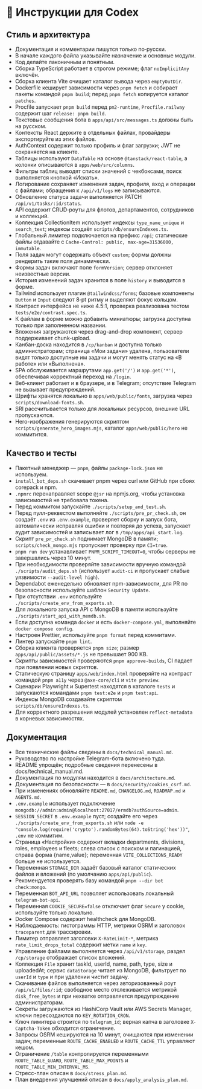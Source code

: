 <!-- Назначение файла: инструкции для разработчиков. -->

# 🧠 Инструкции для Codex

## Стиль и архитектура

- Документация и комментарии пишутся только по‑русски.
- В начале каждого файла указывайте назначение и основные модули.
- Код делайте лаконичным и понятным.
- Сборка TypeScript работает в строгом режиме; флаг `noImplicitAny` включён.
- Сборка клиента Vite очищает каталог вывода через `emptyOutDir`.
- Dockerfile кеширует зависимости через `pnpm fetch` и собирает пакеты командой `pnpm build`; перед `pnpm fetch` копируется каталог `patches`.
- Procfile запускает `pnpm build` перед `pm2-runtime`, `Procfile.railway` содержит шаг `release: pnpm build`.
- Текстовые сообщения бота в `apps/api/src/messages.ts` должны быть на русском.
- Контексты React держите в отдельных файлах, провайдеры экспортируйте из этих файлов.
- AuthContext содержит только профиль и флаг загрузки; JWT не сохраняется на клиенте.
- Таблицы используют `DataTable` на основе `@tanstack/react-table`, а колонки описываются в `apps/web/src/columns`.
- Фильтры таблиц выводят списки значений с чекбоксами, поиск выполняется кнопкой «Искать».
- Логирование сохраняет изменения задач, профиля, вход и операции с файлами; обращения к `/api/v1/logs` не записываются.
- Обновление статуса задачи выполняется PATCH `/api/v1/tasks/:id/status`.
- API содержит CRUD‑роуты для флотов, департаментов, сотрудников и коллекций.
- Коллекция CollectionItem использует индексы `type_name_unique` и `search_text`; индексы создаёт `scripts/db/ensureIndexes.ts`.
- Глобальный лимитер подключается на префикс `/api`; статические файлы отдавайте с `Cache-Control: public, max-age=31536000, immutable`.
- Поля задач могут содержать объект `custom`; формы должны рендерить такие поля динамически.
- Формы задач включают поле `formVersion`; сервер отклоняет неизвестные версии.
- История изменений задач хранится в поле `history` и выводится в форме.
- Tailwind использует плагин `@tailwindcss/forms`; базовые компоненты `Button` и `Input` следуют 8‑pt ритму и выделяют фокус кольцом.
- Контраст интерфейса не ниже 4.5:1, проверка реализована тестом `tests/e2e/contrast.spec.ts`.
- К файлам в форме можно добавить миниатюры; загрузка доступна только при заполненном названии.
- Вложения загружаются через drag-and-drop компонент, сервер поддерживает chunk-upload.
- Канбан-доска находится в `/cp/kanban` и доступна только администраторам; страница «Мои задачи» удалена, пользователи видят только доступные им задачи и могут менять статус на «В работе» или «Выполнена».
- SPA обслуживается маршрутами `app.get('/')` и `app.get('*')`, обеспечивая корректный переход на `/login`.
- Веб‑клиент работает и в браузере, и в Telegram; отсутствие Telegram не вызывает предупреждений.
- Шрифты хранятся локально в `apps/web/public/fonts`, загрузка через `scripts/download-fonts.sh`.
- SRI рассчитывается только для локальных ресурсов, внешние URL пропускаются.
- Hero-изображения генерируются скриптом `scripts/generate_hero_images.mjs`, каталог `apps/web/public/hero` не коммитится.

## Качество и тесты

- Пакетный менеджер — `pnpm`, файлы `package-lock.json` не используем.
- `install_bot_deps.sh` скачивает pnpm через curl или GitHub при сбоях corepack и npm.
- `.npmrc` перенаправляет scope `@jsr` на npmjs.org, чтобы установка зависимостей не требовала токена.
- Перед коммитом запускайте `./scripts/setup_and_test.sh`.
- Перед пулл-реквестом выполняйте `./scripts/pre_pr_check.sh`, он создаёт `.env` из `.env.example`, проверяет сборку и запуск бота, автоматически исправляя ошибки и повторяя до успеха, запускает аудит зависимостей и записывает лог в `/tmp/apps/api_start.log`.
- Скрипт `pre_pr_check.sh` поднимает MongoDB в памяти; `scripts/check_mongo.mjs` пропускает проверку при `CI=true`.
- `pnpm run dev` устанавливает `PNPM_SCRIPT_TIMEOUT=0`, чтобы серверы не завершались через 10 минут.
- При необходимости проверяйте зависимости вручную командой `./scripts/audit_deps.sh` (использует `audit-ci` и пропускает слабые уязвимости `--audit-level high`).
- Dependabot еженедельно обновляет npm-зависимости, для PR по безопасности используйте шаблон `Security Update`.
- При отсутствии `.env` используйте `./scripts/create_env_from_exports.sh`.
- Для локального запуска API с MongoDB в памяти используйте `./scripts/start_api_with_memdb.sh`.
- Если доступна команда `docker` и есть `docker-compose.yml`, выполняйте `docker compose config`.
- Настроен Prettier, используйте `pnpm format` перед коммитами.
- Линтер запускайте `pnpm lint`.
- Сборка клиента проверяется `pnpm size`; размер `apps/api/public/assets/*.js` не превышает 900 KB.
- Скрипты зависимостей проверяются `pnpm approve-builds`, CI падает при появлении новых скриптов.
- Статическую страницу `apps/web/index.html` проверяйте на контраст командой `pnpm a11y` через `@axe-core/cli` и `vite preview`.
- Сценарии Playwright и Supertest находятся в каталоге `tests` и запускаются командами `pnpm test:e2e` и `pnpm test:api`.
- Индексы MongoDB создавайте скриптом `scripts/db/ensureIndexes.ts`.
- Для корректного разрешения модулей установлен `reflect-metadata` в корневых зависимостях.

## Документация

- Все технические файлы сведены в `docs/technical_manual.md`.
- Руководство по настройке Telegram-бота включено туда.
- README упрощён; подробные сведения перенесены в docs/technical_manual.md.
- Документация по модулям находится в `docs/architecture.md`.
- Документация по безопасности — в `docs/security/cookies_csrf.md`.
- При изменениях обновляйте `README.md`, `CHANGELOG.md`, `ROADMAP.md` и `AGENTS.md`.
- `.env.example` использует подключение `mongodb://admin:admin@localhost:27017/ermdb?authSource=admin`.
- `SESSION_SECRET` в `.env.example` пуст; создайте его через `./scripts/create_env_from_exports.sh` или `node -e "console.log(require('crypto').randomBytes(64).toString('hex'))"`, `.env` не коммитим.
- Страница «Настройки» содержит вкладки departments, divisions, roles, employees и fleets; слева список с поиском и пагинацией, справа форма {name,value};
  переменная `VITE_COLLECTIONS_READY` больше не используется.
- Переменная `STORAGE_DIR` задаёт базовый каталог статических файлов и вложений (по умолчанию `apps/api/public`).
- Рекомендуется проверять базу командой `pnpm --dir bot check:mongo`.
- Переменная `BOT_API_URL` позволяет использовать локальный `telegram-bot-api`.
- Переменная `COOKIE_SECURE=false` отключает флаг `Secure` у cookie, используйте только локально.
- Docker Compose содержит healthcheck для MongoDB.
- Наблюдаемость: гистограммы HTTP, метрики OSRM и заголовок `traceparent` для трассировки.
- Лимитер отправляет заголовки `X-RateLimit-*`, метрика `rate_limit_drops_total` содержит метки `name` и `key`.
- Управление файлами выполняется через `/api/v1/storage`, раздел `/cp/storage` отображает список вложений.
- Коллекция `File` хранит taskId, userId, name, path, type, size и uploadedAt; сервис `dataStorage` читает из MongoDB, фильтрует по `userId` и `type` и при удалении чистит задачу.
- Скачивание файлов выполняется через авторизованный роут `/api/v1/files/:id`; свободное место отслеживается метрикой `disk_free_bytes` и при нехватке отправляется предупреждение администраторам.
- Секреты загружаются из HashiCorp Vault или AWS Secrets Manager,
  ключи пересоздаются по `KEY_ROTATION_CRON`.
- Ключ лимитера строится по `telegram_id`; верная капча в заголовке `X-Captcha-Token` обходится ограничение.
- Запросы OSRM кешируются на 10 минут, очищаются при изменении задач;
  переменные `ROUTE_CACHE_ENABLED` и `ROUTE_CACHE_TTL` управляют кешом.
- Ограничение `/table` контролируется переменными `ROUTE_TABLE_GUARD`,
  `ROUTE_TABLE_MAX_POINTS` и `ROUTE_TABLE_MIN_INTERVAL_MS`.
- Стресс-план описан в `docs/stress_plan.md`.
- План внедрения улучшений описан в `docs/apply_analysis_plan.md`.
